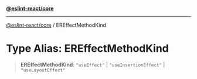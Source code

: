 [**@eslint-react/core**](../README.md)

***

[@eslint-react/core](../README.md) / EREffectMethodKind

# Type Alias: EREffectMethodKind

> **EREffectMethodKind**: `"useEffect"` \| `"useInsertionEffect"` \| `"useLayoutEffect"`
